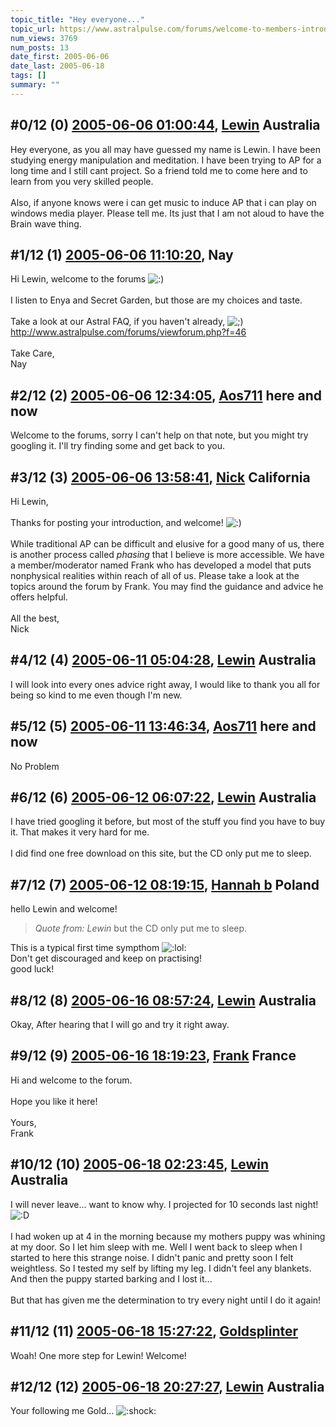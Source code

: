 ```yaml
---
topic_title: "Hey everyone..."
topic_url: https://www.astralpulse.com/forums/welcome-to-members-introductions!/hey-everyone-19208
num_views: 3769
num_posts: 13
date_first: 2005-06-06
date_last: 2005-06-18
tags: []
summary: ""
---
```


## \#0/12 (0) [2005-06-06 01:00:44](https://www.astralpulse.com/forums/index.php?msg=165517), [Lewin](https://www.astralpulse.com/forums/profile/?u=9185) Australia ##
<section>
Hey everyone, as you all may have guessed my name is Lewin. I have been studying energy manipulation and meditation. I have been trying to AP for a long time and I still cant project. So a friend told me to come here and to learn from you very skilled people.
<br>
<br>
Also, if anyone knows were i can get music to induce AP that i can play on windows media player. Please tell me. Its just that I am not aloud to have the Brain wave thing.
</section>

## \#1/12 (1) [2005-06-06 11:10:20](https://www.astralpulse.com/forums/index.php?msg=165558), Nay  ##
<section>
Hi Lewin, welcome to the forums
<img alt=":)" class="smiley" src="https://www.astralpulse.com/forums/Smileys/fugue/smiley.png" title="Smiley"/>
<br>
<br>
I listen to Enya and Secret Garden, but those are my choices and taste.
<br>
<br>
Take a look at our Astral FAQ, if you haven't already,
<img alt=";)" class="smiley" src="https://www.astralpulse.com/forums/Smileys/fugue/wink.png" title="Wink"/>
<a class="bbc_link" href="http://www.astralpulse.com/forums/viewforum.php?f=46" rel="noopener" target="_blank">
 http://www.astralpulse.com/forums/viewforum.php?f=46
</a>
<br>
<br>
Take Care,
<br>
Nay
</section>

## \#2/12 (2) [2005-06-06 12:34:05](https://www.astralpulse.com/forums/index.php?msg=165569), [Aos711](https://www.astralpulse.com/forums/profile/?u=8194) here and now ##
<section>
Welcome to the forums, sorry I can't help on that note, but you might try googling it. I'll try finding some and get back to you.
</section>

## \#3/12 (3) [2005-06-06 13:58:41](https://www.astralpulse.com/forums/index.php?msg=165580), [Nick](https://www.astralpulse.com/forums/profile/?u=2080) California ##
<section>
Hi Lewin,
<br>
<br>
Thanks for posting your introduction, and welcome!
<img alt=":)" class="smiley" src="https://www.astralpulse.com/forums/Smileys/fugue/smiley.png" title="Smiley"/>
<br>
<br>
While traditional AP can be difficult and elusive for a good many of us, there is another process called
<i>
 phasing
</i>
that I believe is more accessible. We have a member/moderator named Frank who has developed a model that puts nonphysical realities within reach of all of us. Please take a look at the topics around the forum by Frank. You may find the guidance and advice he offers helpful.
<br>
<br>
All the best,
<br>
Nick
</section>

## \#4/12 (4) [2005-06-11 05:04:28](https://www.astralpulse.com/forums/index.php?msg=166194), [Lewin](https://www.astralpulse.com/forums/profile/?u=9185) Australia ##
<section>
I will look into every ones advice right away, I would like to thank you all for being so kind to me even though I'm new.
</section>

## \#5/12 (5) [2005-06-11 13:46:34](https://www.astralpulse.com/forums/index.php?msg=166215), [Aos711](https://www.astralpulse.com/forums/profile/?u=8194) here and now ##
<section>
No Problem
</section>

## \#6/12 (6) [2005-06-12 06:07:22](https://www.astralpulse.com/forums/index.php?msg=166272), [Lewin](https://www.astralpulse.com/forums/profile/?u=9185) Australia ##
<section>
I have tried googling it before, but most of the stuff you find you have to buy it. That makes it very hard for me.
<br>
<br>
I did find one free download on this site, but the CD only put me to sleep.
</section>

## \#7/12 (7) [2005-06-12 08:19:15](https://www.astralpulse.com/forums/index.php?msg=166287), [Hannah b](https://www.astralpulse.com/forums/profile/?u=4711) Poland ##
<section>
hello Lewin and welcome!
<br>
<blockquote class="bbc_standard_quote">
 <cite>
  Quote from: Lewin
 </cite>
 but the CD only put me to sleep.
</blockquote>
This is a typical first time sympthom
<img alt=":lol:" class="smiley" src="https://www.astralpulse.com/forums/Smileys/fugue/cheesy.png" title="Cheesy"/>
<br>
Don't get discouraged and keep on practising!
<br>
good luck!
</section>

## \#8/12 (8) [2005-06-16 08:57:24](https://www.astralpulse.com/forums/index.php?msg=166837), [Lewin](https://www.astralpulse.com/forums/profile/?u=9185) Australia ##
<section>
Okay, After hearing that I will go and try it right away.
</section>

## \#9/12 (9) [2005-06-16 18:19:23](https://www.astralpulse.com/forums/index.php?msg=166903), [Frank](https://www.astralpulse.com/forums/profile/?u=359) France ##
<section>
Hi and welcome to the forum.
<br>
<br>
Hope you like it here!
<br>
<br>
Yours,
<br>
Frank
</section>

## \#10/12 (10) [2005-06-18 02:23:45](https://www.astralpulse.com/forums/index.php?msg=167068), [Lewin](https://www.astralpulse.com/forums/profile/?u=9185) Australia ##
<section>
I will never leave... want to know why. I projected for 10 seconds last night!
<img alt=":D" class="smiley" src="https://www.astralpulse.com/forums/Smileys/fugue/cheesy.png" title="Cheesy"/>
<br>
<br>
I had woken up at 4 in the morning because my mothers puppy was whining at my door. So I let him sleep with me. Well I went back to sleep when I started to here this strange noise. I didn't panic and pretty soon I felt weightless. So I tested my self by lifting my leg. I didn't feel any blankets. And then the puppy started barking and I lost it...
<br>
<br>
But that has given me the determination to try every night until I do it again!
</section>

## \#11/12 (11) [2005-06-18 15:27:22](https://www.astralpulse.com/forums/index.php?msg=167118), [Goldsplinter](https://www.astralpulse.com/forums/profile/?u=9188)  ##
<section>
Woah! One more step for Lewin! Welcome!
</section>

## \#12/12 (12) [2005-06-18 20:27:27](https://www.astralpulse.com/forums/index.php?msg=167142), [Lewin](https://www.astralpulse.com/forums/profile/?u=9185) Australia ##
<section>
Your following me Gold...
<img alt=":shock:" class="smiley" src="https://www.astralpulse.com/forums/Smileys/fugue/shocked.png" title="Shocked"/>
</section>